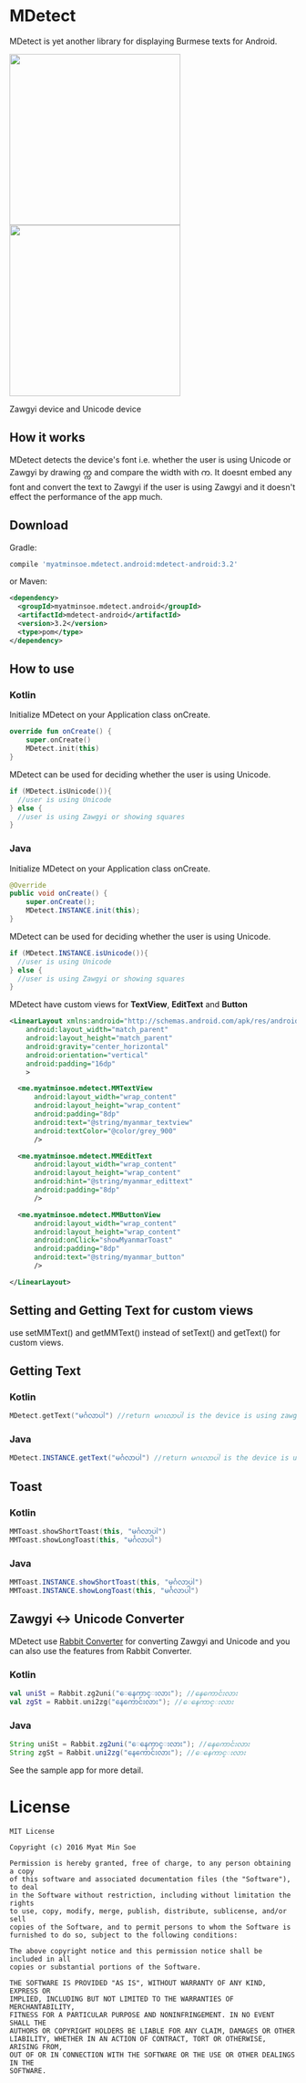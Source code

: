# MDetect

MDetect is yet another library for displaying Burmese texts for Android.

<img src="Screenshot_Zawgyi.png" width="300">        <img src="Screenshot_Unicode.png" width="300">

Zawgyi device and Unicode device

## How it works

MDetect detects the device's font i.e. whether the user is using Unicode or Zawgyi by drawing က္က and compare the width with က. It doesnt embed any font and convert the text to Zawgyi if the user is using Zawgyi and it doesn't effect the performance of the app much.

## Download
Gradle:
```groovy
compile 'myatminsoe.mdetect.android:mdetect-android:3.2'
```
or Maven:
```xml
<dependency>
  <groupId>myatminsoe.mdetect.android</groupId>
  <artifactId>mdetect-android</artifactId>
  <version>3.2</version>
  <type>pom</type>
</dependency>
```
## How to use

### Kotlin
Initialize MDetect on your Application class onCreate.
```kotlin
override fun onCreate() {
    super.onCreate()
    MDetect.init(this)
}
```
MDetect can be used for deciding whether the user is using Unicode.
```kotlin
if (MDetect.isUnicode()){
  //user is using Unicode
} else {
  //user is using Zawgyi or showing squares
}
```

### Java
Initialize MDetect on your Application class onCreate.
```java
@Override
public void onCreate() {
    super.onCreate();
    MDetect.INSTANCE.init(this);
}
```

MDetect can be used for deciding whether the user is using Unicode.
```java
if (MDetect.INSTANCE.isUnicode()){
  //user is using Unicode
} else {
  //user is using Zawgyi or showing squares
}
```

MDetect have custom views for **TextView**, **EditText** and **Button**
```xml
<LinearLayout xmlns:android="http://schemas.android.com/apk/res/android"
    android:layout_width="match_parent"
    android:layout_height="match_parent"
    android:gravity="center_horizontal"
    android:orientation="vertical"
    android:padding="16dp"
    >

  <me.myatminsoe.mdetect.MMTextView
      android:layout_width="wrap_content"
      android:layout_height="wrap_content"
      android:padding="8dp"
      android:text="@string/myanmar_textview"
      android:textColor="@color/grey_900"
      />

  <me.myatminsoe.mdetect.MMEditText
      android:layout_width="wrap_content"
      android:layout_height="wrap_content"
      android:hint="@string/myanmar_edittext"
      android:padding="8dp"
      />

  <me.myatminsoe.mdetect.MMButtonView
      android:layout_width="wrap_content"
      android:layout_height="wrap_content"
      android:onClick="showMyanmarToast"
      android:padding="8dp"
      android:text="@string/myanmar_button"
      />

</LinearLayout>
```

## Setting and Getting Text for custom views
use setMMText() and getMMText() instead of setText() and getText() for custom views.

## Getting Text
### Kotlin
```kotlin
MDetect.getText("မင်္ဂလာပါ") //return မဂၤလာပါ is the device is using zawgyi
```
### Java
```java
MDetect.INSTANCE.getText("မင်္ဂလာပါ") //return မဂၤလာပါ is the device is using zawgyi
```

## Toast
### Kotlin
```kotlin
MMToast.showShortToast(this, "မင်္ဂလာပါ")
MMToast.showLongToast(this, "မင်္ဂလာပါ")
```

### Java
```java
MMToast.INSTANCE.showShortToast(this, "မင်္ဂလာပါ")
MMToast.INSTANCE.showLongToast(this, "မင်္ဂလာပါ")
```

## Zawgyi <-> Unicode Converter
MDetect use [Rabbit Converter](https://github.com/Rabbit-Converter/Rabbit) for converting Zawgyi and Unicode and you can also use the features from Rabbit Converter.
### Kotlin
```kotlin
val uniSt = Rabbit.zg2uni("ေနေကာင္းလား"); //နေကောင်းလား
val zgSt = Rabbit.uni2zg("နေကောင်းလား"); //ေနေကာင္းလား
```

### Java
```java
String uniSt = Rabbit.zg2uni("ေနေကာင္းလား"); //နေကောင်းလား
String zgSt = Rabbit.uni2zg("နေကောင်းလား"); //ေနေကာင္းလား
```


See the sample app for more detail.

# License
```
MIT License

Copyright (c) 2016 Myat Min Soe

Permission is hereby granted, free of charge, to any person obtaining a copy
of this software and associated documentation files (the "Software"), to deal
in the Software without restriction, including without limitation the rights
to use, copy, modify, merge, publish, distribute, sublicense, and/or sell
copies of the Software, and to permit persons to whom the Software is
furnished to do so, subject to the following conditions:

The above copyright notice and this permission notice shall be included in all
copies or substantial portions of the Software.

THE SOFTWARE IS PROVIDED "AS IS", WITHOUT WARRANTY OF ANY KIND, EXPRESS OR
IMPLIED, INCLUDING BUT NOT LIMITED TO THE WARRANTIES OF MERCHANTABILITY,
FITNESS FOR A PARTICULAR PURPOSE AND NONINFRINGEMENT. IN NO EVENT SHALL THE
AUTHORS OR COPYRIGHT HOLDERS BE LIABLE FOR ANY CLAIM, DAMAGES OR OTHER
LIABILITY, WHETHER IN AN ACTION OF CONTRACT, TORT OR OTHERWISE, ARISING FROM,
OUT OF OR IN CONNECTION WITH THE SOFTWARE OR THE USE OR OTHER DEALINGS IN THE
SOFTWARE.
```
